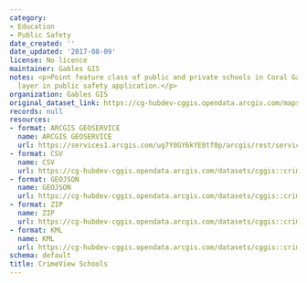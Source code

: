 ```yaml
---
category:
- Education
- Public Safety
date_created: ''
date_updated: '2017-08-09'
license: No licence
maintainer: Gables GIS
notes: <p>Point feature class of public and private schools in Coral Gables. Source
  layer in public safety application.</p>
organization: Gables GIS
original_dataset_link: https://cg-hubdev-cggis.opendata.arcgis.com/maps/cggis::crimeview-schools
records: null
resources:
- format: ARCGIS GEOSERVICE
  name: ARCGIS GEOSERVICE
  url: https://services1.arcgis.com/ug7Y0GY6kYE0tf0p/arcgis/rest/services/CrimeView_Schools/FeatureServer/0
- format: CSV
  name: CSV
  url: https://cg-hubdev-cggis.opendata.arcgis.com/datasets/cggis::crimeview-schools.csv?outSR=%7B%22latestWkid%22%3A4326%2C%22wkid%22%3A4326%7D
- format: GEOJSON
  name: GEOJSON
  url: https://cg-hubdev-cggis.opendata.arcgis.com/datasets/cggis::crimeview-schools.geojson?outSR=%7B%22latestWkid%22%3A4326%2C%22wkid%22%3A4326%7D
- format: ZIP
  name: ZIP
  url: https://cg-hubdev-cggis.opendata.arcgis.com/datasets/cggis::crimeview-schools.zip?outSR=%7B%22latestWkid%22%3A4326%2C%22wkid%22%3A4326%7D
- format: KML
  name: KML
  url: https://cg-hubdev-cggis.opendata.arcgis.com/datasets/cggis::crimeview-schools.kml?outSR=%7B%22latestWkid%22%3A4326%2C%22wkid%22%3A4326%7D
schema: default
title: CrimeView Schools
---
```

